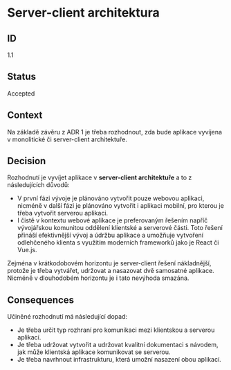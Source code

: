 # Server-client architektura

## ID

1.1

## Status 

Accepted

## Context 

Na základě závěru z ADR 1 je třeba rozhodnout, zda bude aplikace vyvíjena v monolitické či server-client architektuře.

## Decision 

Rozhodnutí je vyvíjet aplikace v **server-client architektuře** a to z následujících důvodů:
- V první fázi vývoje je plánováno vytvořit pouze webovou aplikaci, nicméně v další fázi je plánováno vytvořit i aplikaci mobilní, pro kterou je třeba vytvořit serverou aplikaci.
- I čistě v kontextu webové aplikace je preferovaným řešením napříč vývojářskou komunitou oddělení klientské a serverové části. Toto řešení přináší efektivnější vývoj a údržbu aplikace a umožňuje vytvoření odlehčeného klienta s využitím moderních frameworků jako je React či Vue.js. 

Zejména v krátkodobovém horizontu je server-client řešení nákladnější, protože je třeba vytvářet, udržovat a nasazovat dvě samosatné aplikace. Nicméně v dlouhodobém horizontu je i tato nevýhoda smazána.

## Consequences

Učiněné rozhodnutí má následující dopad:
- Je třeba určit typ rozhraní pro komunikaci mezi klientskou a serverou aplikací.
- Je třeba udržovat vytvořit a udržovat kvalitní dokumentaci s návodem, jak může klientská aplikace komunikovat se serverou.
- Je třeba navrhnout infrastrukturu, která umožní nasazení obou aplikací.
 